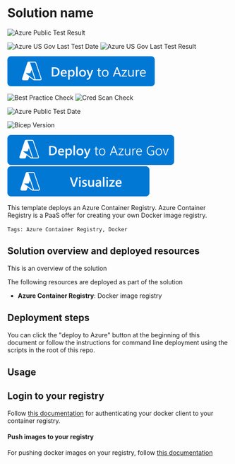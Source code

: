 # Solution name

![Azure Public Test Result](https://azurequickstartsservice.blob.core.windows.net/badges/quickstarts/microsoft.containerregistry/container-registry/PublicDeployment.svg)

![Azure US Gov Last Test Date](https://azurequickstartsservice.blob.core.windows.net/badges/quickstarts/microsoft.containerregistry/container-registry/FairfaxLastTestDate.svg)
![Azure US Gov Last Test Result](https://azurequickstartsservice.blob.core.windows.net/badges/quickstarts/microsoft.containerregistry/container-registry/FairfaxDeployment.svg)

[![Deploy To Azure](https://raw.githubusercontent.com/Azure/azure-quickstart-templates/master/1-CONTRIBUTION-GUIDE/images/deploytoazure.svg?sanitize=true)](https://portal.azure.com/#create/Microsoft.Template/uri/https%3A%2F%2Fraw.githubusercontent.com%2FAzure%2Fazure-quickstart-templates%2Fmaster%2Fquickstarts%2Fmicrosoft.containerregistry%2Fcontainer-registry%2Fazuredeploy.json)

![Best Practice Check](https://azurequickstartsservice.blob.core.windows.net/badges/quickstarts/microsoft.containerregistry/container-registry/BestPracticeResult.svg)
![Cred Scan Check](https://azurequickstartsservice.blob.core.windows.net/badges/quickstarts/microsoft.containerregistry/container-registry/CredScanResult.svg)

![Azure Public Test Date](https://azurequickstartsservice.blob.core.windows.net/badges/quickstarts/microsoft.containerregistry/container-registry/PublicLastTestDate.svg)

![Bicep Version](https://azurequickstartsservice.blob.core.windows.net/badges/quickstarts/microsoft.containerregistry/container-registry/BicepVersion.svg)

[![Deploy To Azure US Gov](https://raw.githubusercontent.com/Azure/azure-quickstart-templates/master/1-CONTRIBUTION-GUIDE/images/deploytoazuregov.svg?sanitize=true)](https://portal.azure.us/#create/Microsoft.Template/uri/https%3A%2F%2Fraw.githubusercontent.com%2FAzure%2Fazure-quickstart-templates%2Fmaster%2Fquickstarts%2Fmicrosoft.containerregistry%2Fcontainer-registry%2Fazuredeploy.json)
[![Visualize](https://raw.githubusercontent.com/Azure/azure-quickstart-templates/master/1-CONTRIBUTION-GUIDE/images/visualizebutton.svg?sanitize=true)](http://armviz.io/#/?load=https%3A%2F%2Fraw.githubusercontent.com%2FAzure%2Fazure-quickstart-templates%2Fmaster%2Fquickstarts%2Fmicrosoft.containerregistry%2Fcontainer-registry%2Fazuredeploy.json)

This template deploys an Azure Container Registry. Azure Container Registry is a PaaS offer for creating your own Docker image registry.

`Tags: Azure Container Registry, Docker`

## Solution overview and deployed resources

This is an overview of the solution

The following resources are deployed as part of the solution

- **Azure Container Registry**: Docker image registry

## Deployment steps

You can click the "deploy to Azure" button at the beginning of this document or follow the instructions for command line deployment using the scripts in the root of this repo.

## Usage

## Login to your registry

Follow [this documentation](https://docs.microsoft.com/en-us/azure/container-registry/container-registry-authentication) for authenticating your docker client to your container registry.

#### Push images to your registry

For pushing docker images on your registry, follow [this documentation](https://docs.microsoft.com/en-us/azure/container-registry/container-registry-get-started-docker-cli)
